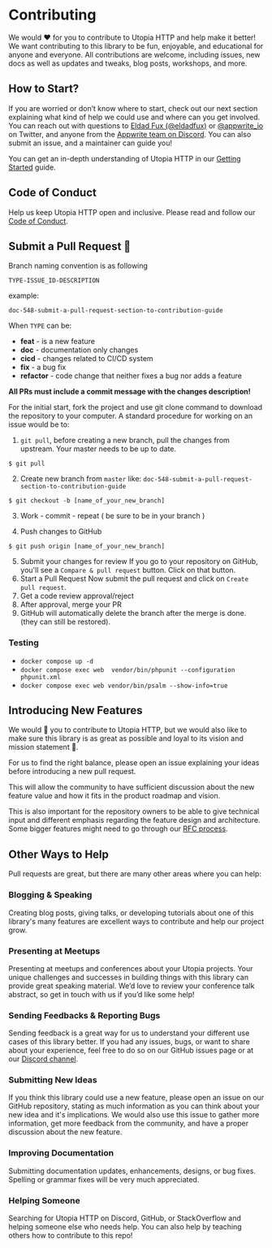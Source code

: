 # Contributing

We would ❤️ for you to contribute to Utopia HTTP and help make it better! We want contributing to this library to be fun, enjoyable, and educational for anyone and everyone. All contributions are welcome, including issues, new docs as well as updates and tweaks, blog posts, workshops, and more.

## How to Start?

If you are worried or don’t know where to start, check out our next section explaining what kind of help we could use and where can you get involved. You can reach out with questions to [Eldad Fux (@eldadfux)](https://twitter.com/eldadfux) or [@appwrite_io](https://twitter.com/appwrite_io) on Twitter, and anyone from the [Appwrite team on Discord](https://discord.gg/GSeTUeA). You can also submit an issue, and a maintainer can guide you!

You can get an in-depth understanding of Utopia HTTP in our [Getting Started](docs/Getting-Starting-Guide.md) guide.

## Code of Conduct

Help us keep Utopia HTTP open and inclusive. Please read and follow our [Code of Conduct](/CODE_OF_CONDUCT.md).

## Submit a Pull Request 🚀

Branch naming convention is as following

`TYPE-ISSUE_ID-DESCRIPTION`

example:

```
doc-548-submit-a-pull-request-section-to-contribution-guide
```

When `TYPE` can be:

- **feat** - is a new feature
- **doc** - documentation only changes
- **cicd** - changes related to CI/CD system
- **fix** - a bug fix
- **refactor** - code change that neither fixes a bug nor adds a feature

**All PRs must include a commit message with the changes description!**

For the initial start, fork the project and use git clone command to download the repository to your computer. A standard procedure for working on an issue would be to:

1. `git pull`, before creating a new branch, pull the changes from upstream. Your master needs to be up to date.

```
$ git pull
```

2. Create new branch from `master` like: `doc-548-submit-a-pull-request-section-to-contribution-guide`<br/>

```
$ git checkout -b [name_of_your_new_branch]
```

3. Work - commit - repeat ( be sure to be in your branch )

4. Push changes to GitHub

```
$ git push origin [name_of_your_new_branch]
```

5. Submit your changes for review
   If you go to your repository on GitHub, you'll see a `Compare & pull request` button. Click on that button.
6. Start a Pull Request
   Now submit the pull request and click on `Create pull request`.
7. Get a code review approval/reject
8. After approval, merge your PR
9. GitHub will automatically delete the branch after the merge is done. (they can still be restored).

### Testing

- `docker compose up -d`
- `docker compose exec web  vendor/bin/phpunit --configuration phpunit.xml`
- `docker compose exec web vendor/bin/psalm --show-info=true`

## Introducing New Features

We would 💖 you to contribute to Utopia HTTP, but we would also like to make sure this library is as great as possible and loyal to its vision and mission statement 🙏.

For us to find the right balance, please open an issue explaining your ideas before introducing a new pull request.

This will allow the community to have sufficient discussion about the new feature value and how it fits in the product roadmap and vision.

This is also important for the repository owners to be able to give technical input and different emphasis regarding the feature design and architecture. Some bigger features might need to go through our [RFC process](https://github.com/appwrite/rfc).

## Other Ways to Help

Pull requests are great, but there are many other areas where you can help:

### Blogging & Speaking

Creating blog posts, giving talks, or developing tutorials about one of this library's many features are excellent ways to contribute and help our project grow.

### Presenting at Meetups

Presenting at meetups and conferences about your Utopia projects. Your unique challenges and successes in building things with this library can provide great speaking material. We’d love to review your conference talk abstract, so get in touch with us if you’d like some help!

### Sending Feedbacks & Reporting Bugs

Sending feedback is a great way for us to understand your different use cases of this library better. If you had any issues, bugs, or want to share about your experience, feel free to do so on our GitHub issues page or at our [Discord channel](https://discord.gg/GSeTUeA).

### Submitting New Ideas

If you think this library could use a new feature, please open an issue on our GitHub repository, stating as much information as you can think about your new idea and it's implications. We would also use this issue to gather more information, get more feedback from the community, and have a proper discussion about the new feature.

### Improving Documentation

Submitting documentation updates, enhancements, designs, or bug fixes. Spelling or grammar fixes will be very much appreciated.

### Helping Someone

Searching for Utopia HTTP on Discord, GitHub, or StackOverflow and helping someone else who needs help. You can also help by teaching others how to contribute to this repo!
